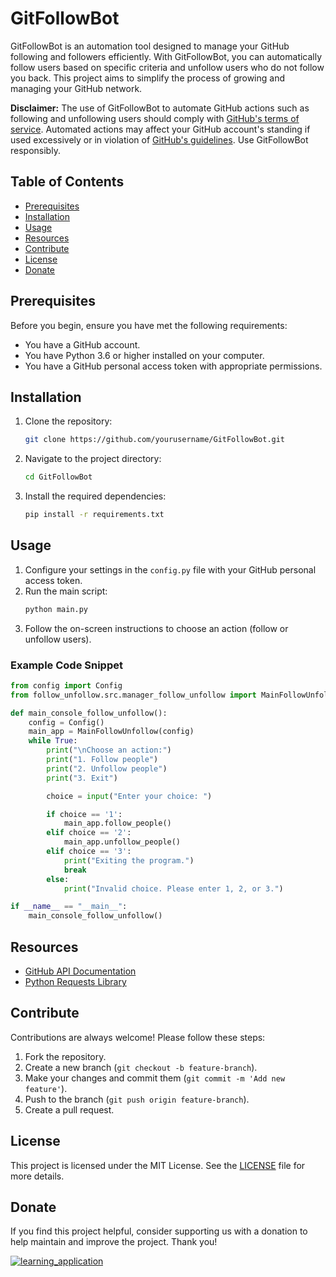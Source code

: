 # GitFollowBot

GitFollowBot is an automation tool designed to manage your GitHub following and followers efficiently. With GitFollowBot, you can automatically follow users based on specific criteria and unfollow users who do not follow you back. This project aims to simplify the process of growing and managing your GitHub network.

**Disclaimer:** The use of GitFollowBot to automate GitHub actions such as following and unfollowing users should comply with [GitHub's terms of service](https://docs.github.com/en/github/site-policy/github-terms-of-service). Automated actions may affect your GitHub account's standing if used excessively or in violation of [GitHub's guidelines](https://docs.github.com/en/github/site-policy/github-acceptable-use-policies). Use GitFollowBot responsibly.

## Table of Contents

- [Prerequisites](#prerequisites)
- [Installation](#installation)
- [Usage](#usage)
- [Resources](#resources)
- [Contribute](#contribute)
- [License](#license)
- [Donate](#donate)

## Prerequisites

Before you begin, ensure you have met the following requirements:
- You have a GitHub account.
- You have Python 3.6 or higher installed on your computer.
- You have a GitHub personal access token with appropriate permissions.

## Installation

1. Clone the repository:
    ```bash
    git clone https://github.com/yourusername/GitFollowBot.git
    ```
2. Navigate to the project directory:
    ```bash
    cd GitFollowBot
    ```
3. Install the required dependencies:
    ```bash
    pip install -r requirements.txt
    ```

## Usage

1. Configure your settings in the `config.py` file with your GitHub personal access token.
2. Run the main script:
    ```bash
    python main.py
    ```
3. Follow the on-screen instructions to choose an action (follow or unfollow users).

### Example Code Snippet

```python
from config import Config
from follow_unfollow.src.manager_follow_unfollow import MainFollowUnfollow

def main_console_follow_unfollow():
    config = Config()
    main_app = MainFollowUnfollow(config)
    while True:
        print("\nChoose an action:")
        print("1. Follow people")
        print("2. Unfollow people")
        print("3. Exit")

        choice = input("Enter your choice: ")

        if choice == '1':
            main_app.follow_people()
        elif choice == '2':
            main_app.unfollow_people()
        elif choice == '3':
            print("Exiting the program.")
            break
        else:
            print("Invalid choice. Please enter 1, 2, or 3.")

if __name__ == "__main__":
    main_console_follow_unfollow()
```

## Resources

- [GitHub API Documentation](https://docs.github.com/en/rest)
- [Python Requests Library](https://docs.python-requests.org/en/latest/)

## Contribute

Contributions are always welcome! Please follow these steps:
1. Fork the repository.
2. Create a new branch (`git checkout -b feature-branch`).
3. Make your changes and commit them (`git commit -m 'Add new feature'`).
4. Push to the branch (`git push origin feature-branch`).
5. Create a pull request.

## License

This project is licensed under the MIT License. See the [LICENSE](LICENSE) file for more details.

## Donate

If you find this project helpful, consider supporting us with a donation to help maintain and improve the project. Thank you!

[![learning_application](https://i.imgur.com/abEFO5o.png)](https://buymeacoffee.com/sahurows)
